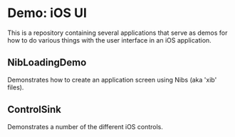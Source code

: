 # Demo: iOS UI
This is a repository containing several applications that serve as demos for how to do various things with the user interface in an iOS application.

## NibLoadingDemo
Demonstrates how to create an application screen using Nibs (aka 'xib' files).

## ControlSink
Demonstrates a number of the different iOS controls.
